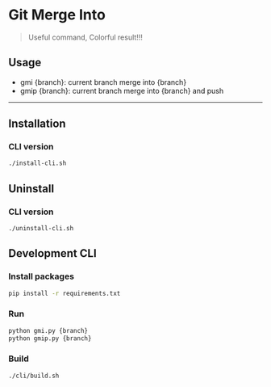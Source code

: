 # Git Merge Into

> Useful command, Colorful result!!!

## Usage
- gmi {branch}: current branch merge into {branch}
- gmip {branch}: current branch merge into {branch} and push

---

## Installation

### CLI version
```bash
./install-cli.sh
```

## Uninstall

### CLI version
```bash
./uninstall-cli.sh
```

## Development CLI

### Install packages
```bash
pip install -r requirements.txt
```

### Run
```bash
python gmi.py {branch}
python gmip.py {branch}
```

### Build
```bash
./cli/build.sh
```